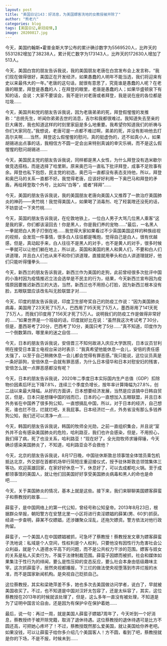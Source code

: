 ```yaml
---
layout: post
title: "美国日记143：好消息，为美国嫖客洗地的女教授被开除了"
author: "熊老六"
categories: blog
tags: [美国日记,新冠疫情,]
image: 20200817.jpg
---
```

​​​​​​​​​​​​​​​​今天，美国约翰斯•霍普金斯大学公布的累计确诊数字为5569520人，比昨天的5531282增加了38238人，累计死亡数字为173143人，比昨天的172630人增加了513人。

今天，美国白宫的朋友告诉我说，我的美国朋友老唐在白宫发布会上发言称，“我们现在做得很好，美国正在开发经济，如果愚蠢的人明年不能当选，我们将迎来有史以来最伟大的一年。”老唐的这句话，就很有意思了，究竟谁是愚蠢的人呢？在老唐的眼里，拜登是愚蠢的人；在拜登的眼里，老唐是愚蠢的人；如果华盛顿泉下有知的话，会说：大家不要误会，我不是针对老唐或者拜登，我是说在座的各位都是垃圾……

今天，美国共和党的朋友告诉我说，因为老唐弟弟的死，拜登假惺惺的发推称：“总统先生，听闻你弟弟去世的消息，吉尔和我都很难过。我知道失去至亲的巨大痛苦，我也知道这样的时刻里家庭是多么地重要。我希望你知道我们的祈祷与你们大家同在。”我想说，老唐可是一点都不难过啊，弟弟的死，并没有影响他去打高尔夫啊……当然，拜登这么假惺惺的慰问，真的挺虚伪的，还不如真小人，如果胡锡进出点事的话，我相信方不圆一定会出来特别真诚的幸灾乐祸，而不是这么假惺惺的慰问胡锡进……

今天，美国民主党的朋友告诉我说，同样都是黑人女性，为什么拜登没有选米歇尔做竞选搭档，而是选择了哈里斯。原来奥巴马一直私下批评拜登，成事不足败事有余。拜登也私下抱怨，民主党的初选，奥巴马一直都没有表态支持他，所以，拜登和奥巴马的关系一直都不好。我觉得老唐，应该好好利用一下奥巴马和拜登的矛盾，再给拜登取个外号，比如叫“白等”，或者“拜拜”……

今天，美国的朋友告诉我说，我的美国朋友老唐向美国人又推荐了一款治疗美国肺炎的神药——夹竹桃！我觉得美国人，如果喝了消毒剂、吃了羟氯喹还没死的话，不妨尝试一下夹竹桃……

今天，英国的朋友告诉我说，在伦敦地铁上，一位白人男子大骂几位黑人乘客“这是我的家，你们都该滚回去！你是黑人，你是我们养的宠物……”最后，一名黑人一拳就把白人男子打倒在地……我觉得大家如果看过不少英国美国这样的种族歧视的视频，会发现一件事情，很多白人往往都是嘴炮，觉得自己是白人，很有优越感，但是，真动起手来，白人往往不是黑人的对手，也不是黄人的对手，很多时候一拳就可以让他们躺在地上，所以说，英国和美国的黑人和黄人们，不要和白人们讲道理，并且白人们也从来不和你们讲道理，直接就用拳头和白人讲道理就好，他们只能听得懂拳头……

今天，新西兰的朋友告诉我说，新西兰作为美国的走狗，此前曾经很多次批评中国的小渔村因为疫情推迟立法会选举是不民主的行为，结果，今天新西兰宣布因为疫情原因要推迟新西兰的大选，当然，新西兰也不用担心打脸，因为新西兰根本没有脸，五眼联盟应该改名叫无脸联盟才对……

今天，印度的朋友告诉我说，印度卫生部夸奖自己的防疫工作说：“因为美国肺炎病毒，美国用了23天死了5万人，巴西用了95天死了5万人，墨西哥用了141天死了5万人，而我们印度用了156天才死了5万人。说明我们的防疫工作是做得非常好的……”如果世界是一个班级的话，印度就好比在说：“虽然我这次考试考了30分，但是，墨西哥考了20分，巴西考了10分，美国只考了5分……”真不知道，印度作为一个倒数第四，哪里来的迷之自信……

今天，日本的朋友告诉我说，安倍晋三不知何故进入庆应大学医院，日本议员甘利明在接受日本富士电视台采访时表示：“我真希望他能休息一会儿，安倍的责任感太强了，以至于自己稍微休息一会儿都会觉得有罪恶感。”我只能说，这位议员真是一条好舔狗，安倍休息一会就有罪恶感，为什么日本侵华和日本对慰安妇的残害，安倍怎么就一点罪恶感都没有呢？

今天，日本的朋友告诉我说，2020年二季度日本实际国内生产总值（GDP）扣除物价因素后环比下降7.8%，连续三个季度负增长，按年率计算降幅为27.8%，创二战以来最大降幅。从好的方面讲，日本想要经济发展，当然是应该搞中日韩自贸区，但是，日本只是想赚中国的钱而已，日本的心一直想加入五眼联盟，并且日本外务省在中国养了很多狗公知，一直想搞乱中国，所以，对于日本的经济，自己想死，谁也拦不住，烂就烂吧，关我屁事。日本经济烂一点，外务省没有那么多钱养狗公知，我们还可以清净一点……

今天，韩国的朋友告诉我说，韩国的牧师全光勋，之前一直组织集会，并且说“室外并不会有感染美国肺炎的危险，哈利路亚，我们也许会感染，但是，不用担心，我们得了病，死了也没关系，哈利路亚！”现在好了，全光勋牧师求锤得锤，今天确诊感染美国肺炎了，不知道，哈利路亚会不会救他？

今天，北京的朋友告诉我说，8月17日晚，中国驻休斯敦总领事馆全体馆员乘包机抵达北京，外交部在首都机场举行简短庄重迎接仪式，授予驻休斯敦总领馆集体三等功。欢迎英雄回家，在家好好休息一下，休息好了，可以去成都吃火锅。至于成都领事馆的美国人，就让他们回美国好好享受美国肺炎病毒和黑人的命也是命吧……

今天，关于美国肺炎的情况，基本上就是这些。接下来，我们来聊聊美国嫖客薛蛮子和蔡教授的故事……

薛蛮子，是中国网络上的第一代公知，曾经号称公知皇帝。2013年8月23日，根据群众举报，朝阳警方在安慧北里一小区将进行卖淫嫖娼的薛某(男、60岁)抓获。经进一步查明，薛某不仅嫖娼，还涉嫌聚众淫乱，还拖欠嫖资。警方依法对他行政拘留。

薛蛮子，一个美国人在中国嫖娼被抓，可急坏了蔡教授！蔡教授发文章为嫖客薛蛮子洗地说：私域是个人空间，性权利是个人权利，只要他没有因性行为危害社会公众利益，就是个人道德水平高下的问题，而不是公共权力干涉的范围。嫖客与妓女的关系是私人买卖行为，不属于法律制裁范围。薛蛮子因嫖而被抓，社会和媒体如果集注于性行为的绯闻，要么是性压抑的变态反应，要么社会本身由低级趣味主宰。这次抓薛蛮子，居然央视都播报，下三烂的做法使央视堕落到市井烂报的水准，而不是国家新闻机构。是央视自己贬损自己。

这位蔡教授，其实和梁艳萍差不多，她也多次去美国做访问学者，说白了，早就被美国收买了。不过，也不知道是中国对汉奸太包容了，还是太纵容了，其实，这位蔡教授在2013年的时候就该处理了，但是，这么多年一直没有被处理，不知道是为了证明中国言论自由，还是因为有保护伞在保护着她……

最后，说一句：再过一周，就是美国人薛蛮子嫖娼7周年了，今天听到一个好消息，蔡教授终于被开除党籍，取消了退休待遇。这位蔡教授的退休待遇可是比方不圆还高，可把她心疼坏了！不过，蔡教授既然那么爱美国，就让美国给你养老吧。如果没钱，可以让薛蛮子给你多介绍几个美国客人！方不圆，看到了吧，蔡教授就是你的下场，不是不报，时候未到……​​​​